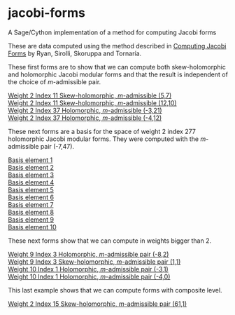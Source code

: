 # jacobi-forms
A Sage/Cython implementation of a method for computing Jacobi forms


These are data computed using the method described in <a href="http://arxiv.org/abs/1602.07021">Computing Jacobi Forms</a> by Ryan, Sirolli, Skoruppa and Tornar&iacute;a.  

These first forms are to show that we can compute both skew-holomorphic and holomorphic Jacobi modular forms and that the result is independent of the choice of <i>m</i>-admissible pair.<br><p>
<a href="forms/wt_2_ind_11_sign_p_pair_5_7.txt">Weight 2 Index 11 Skew-holomorphic, <i>m</i>-admissible (5,7)</a><br>
<a href="forms/wt_2_ind_11_sign_p_pair_12_10.txt">Weight 2 Index 11 Skew-holomorphic, <i>m</i>-admissible (12,10)</a><br>
<a href="forms/wt_2_ind_37_sign_m_pair_-3_21.txt">Weight 2 Index 37 Holomorphic, <i>m</i>-admissible (-3,21)</a><br>
<a href="forms/wt_2_ind_37_sign_m_pair_-4_12.txt">Weight 2 Index 37 Holomorphic, <i>m</i>-admissible (-4,12)</a><br>

<p>
These next forms are a basis for the space of weight 2 index 277 holomorphic Jacobi modular forms.  They were computed with the <i>m</i>-admissible pair (-7,47).<br><p>
<a href="forms/wt_2_ind_277_sign_m_pair_-7_47_basis_elt_0.txt">Basis element 1</a><br>
<a href="forms/wt_2_ind_277_sign_m_pair_-7_47_basis_elt_1.txt">Basis element 2</a><br>
<a href="forms/wt_2_ind_277_sign_m_pair_-7_47_basis_elt_2.txt">Basis element 3</a><br>
<a href="forms/wt_2_ind_277_sign_m_pair_-7_47_basis_elt_3.txt">Basis element 4</a><br>
<a href="forms/wt_2_ind_277_sign_m_pair_-7_47_basis_elt_4.txt">Basis element 5</a><br>
<a href="forms/wt_2_ind_277_sign_m_pair_-7_47_basis_elt_5.txt">Basis element 6</a><br>
<a href="forms/wt_2_ind_277_sign_m_pair_-7_47_basis_elt_6.txt">Basis element 7</a><br>
<a href="forms/wt_2_ind_277_sign_m_pair_-7_47_basis_elt_7.txt">Basis element 8</a><br>
<a href="forms/wt_2_ind_277_sign_m_pair_-7_47_basis_elt_8.txt">Basis element 9</a><br>
<a href="forms/wt_2_ind_277_sign_m_pair_-7_47_basis_elt_9.txt">Basis element 10</a><br>
<p>
These next forms show that we can compute in weights bigger than 2.<br><p>
<a href="forms/wt_16_ind_3_sign_m_pair_-8_2.txt">Weight 9 Index 3 Holomorphic, <i>m</i>-admissible pair (-8,2)</a><br>
<a href="forms/wt_16_ind_3_sign_p_pair_1_1.txt">Weight 9 Index 3 Skew-holomorphic, <i>m</i>-admissible pair (1,1)</a><br>
<a href="forms/wt_18_ind_1_sign_m_pair_-3_1.txt">Weight 10 Index 1 Holomorphic, <i>m</i>-admissible pair (-3,1)</a><br>
<a href="forms/wt_18_ind_1_sign_m_pair_-4_0.txt">Weight 10 Index 1 Holomorphic, <i>m</i>-admissible pair (-4,0)</a><br>
<p>
This last example shows that we can compute forms with composite level.<br><p>
<a href="forms/wt_2_ind_15_sign_p_pair_61_1.txt">Weight 2 Index 15 Skew-holomorphic, <i>m</i>-admissible pair (61,1)</a><br>
